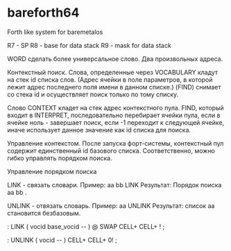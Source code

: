 bareforth64
===========

Forth like system for baremetalos

R7 - SP
R8 - base for data stack
R9 - mask for data stack

WORD
сделать более универсальное слово. Два произвольных адреса.

Контекстный поиск. 
Слова, определенные через VOCABULARY кладут на стек id списка слов. (Адрес ячейки в поле параметров, в которой лежит адрес последнего поля имени в данном списке.)
(FIND) снимает со стека id и осуществляет поиск только по тому списку.

Слово CONTEXT кладет на стек адрес контекстного пула. 
FIND, который входит в INTERPRET, последовательно перебирает ячейки пула, если в ячейке ноль - завершает поиск, если -1 переходит к следующей ячейке, иначе использует данное значение как id списка для поиска.

Управление контекстом.
После запуска форт-системы, контекстный пул содержит единственный id базового списка.
Соответственно, можно гибко управлять порядком поиска.

Управление порядком поиска

LINK - связать словари.
Пример: aa bb LINK 
Результат: Порядок поиска  aa bb .

UNLINK - отвязать словарь.
Пример: aa UNLINK
Результат: список aa становится безбазовым.

: LINK ( vocid base_vocid  -- )
  @ SWAP CELL+ CELL+ ! ;

: UNLINK ( vocid -- )
 CELL+ CELL+ 0! ;
 
